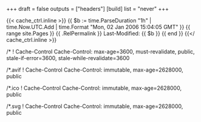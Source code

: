 +++
draft = false
outputs = ["headers"]
[build]
list = "never"
+++

{{< cache_ctrl.inline >}}
{{ $b := time.ParseDuration "1h" | time.Now.UTC.Add | time.Format "Mon, 02 Jan 2006 15:04:05 GMT" }}
{{ range site.Pages }}
{{ .RelPermalink }}
    Last-Modified: {{ $b }}
{{ end }}
{{</ cache_ctrl.inline >}}

/*
    ! Cache-Control
    Cache-Control: max-age=3600, must-revalidate, public, stale-if-error=3600, stale-while-revalidate=3600

/*.avif
    ! Cache-Control
    Cache-Control: immutable, max-age=2628000, public

/*.ico
    ! Cache-Control
    Cache-Control: immutable, max-age=2628000, public

/*.svg
    ! Cache-Control
    Cache-Control: immutable, max-age=2628000, public
